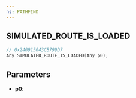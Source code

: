 ```yaml
---
ns: PATHFIND
---
```

## SIMULATED_ROUTE_IS_LOADED

```c
// 0x240915043CB799D7
Any SIMULATED_ROUTE_IS_LOADED(Any p0);
```

## Parameters
* **p0**:
